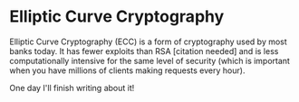 # Elliptic Curve Cryptography

Elliptic Curve Cryptography (ECC) is a form of cryptography used by most banks today. It has fewer exploits than RSA [citation needed] and is less computationally intensive for the same level of security (which is important when you have millions of clients making requests every hour). 

One day I'll finish writing about it!

